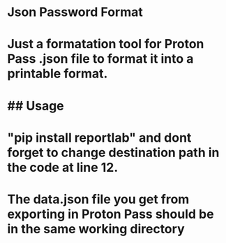 # Json Password Format

# Just a formatation tool for Proton Pass .json file to format it into a printable format.

# ## Usage

# "pip install reportlab" and dont forget to change destination path in the code at line 12.
# The data.json file you get from exporting in Proton Pass should be in the same working directory

